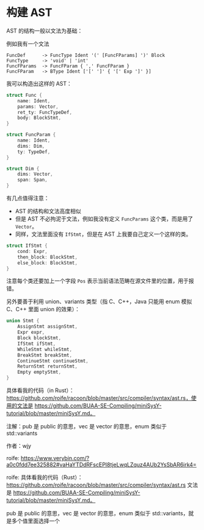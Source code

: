 # 构建 AST

AST 的结构一般以文法为基础：

例如我有一个文法

```
FuncDef      -> FuncType Ident '(' [FuncFParams] ')' Block
FuncType     -> 'void' | 'int'  
FuncFParams  -> FuncFParam { ',' FuncFParam }
FuncFParam   -> BType Ident ['[' ']' { '[' Exp ']' }]
```

我可以构造出这样的 AST：

```rust
struct Func {
    name: Ident,
    params: Vector,
    ret_ty: FuncTypeDef,
    body: BlockStmt,
}

struct FuncParam {
    name: Ident,
    dims: Dim,
    ty: TypeDef,
}

struct Dim {
    dims: Vector,
    span: Span,
}
```

有几点值得注意：
- AST 的结构和文法高度相似
- 但是 AST 不必拘泥于文法，例如我没有定义 `FuncParams` 这个类，而是用了 `Vector`。
- 同样，文法里面没有 `IfStmt`，但是在 AST 上我要自己定义一个这样的类。

```c
struct IfStmt {
    cond: Expr,
    then_block: BlockStmt,
    else_block: BlockStmt,
}
```

注意每个类还要加上一个字段 `Pos` 表示当前语法范畴在源文件里的位置，用于报错。

另外要善于利用 union、variants 类型（指 C、C++，Java 只能用 enum 模拟 C、C++ 里面 union 的效果）：

```c
union Stmt {
    AssignStmt assignStmt, 
    Expr expr,
    Block blockStmt,
    IfStmt ifStmt,
    WhileStmt whileStmt,
    BreakStmt breakStmt,
    ContinueStmt continueStmt,
    ReturnStmt returnStmt,
    Empty emptyStmt,
}
```

具体看我的代码（in Rust）：https://github.com/roife/racoon/blob/master/src/compiler/syntax/ast.rs，使用的文法是 https://github.com/BUAA-SE-Compiling/miniSysY-tutorial/blob/master/miniSysY.md。

注解：pub 是 public 的意思，vec 是 vector 的意思，enum 类似于 std::variants

作者：wjy

roife:
https://www.verybin.com/?a0c0fdd7ee325882#vaHaYTDdRFscEPI8tjeLwqLZquz4AUb2YsSbAR6irk4=

roife:
具体看我的代码（Rust）：https://github.com/roife/racoon/blob/master/src/compiler/syntax/ast.rs 文法是 https://github.com/BUAA-SE-Compiling/miniSysY-tutorial/blob/master/miniSysY.md。

pub 是 public 的意思，vec 是 vector 的意思，enum 类似于 std::variants，就是多个值里面选择一个